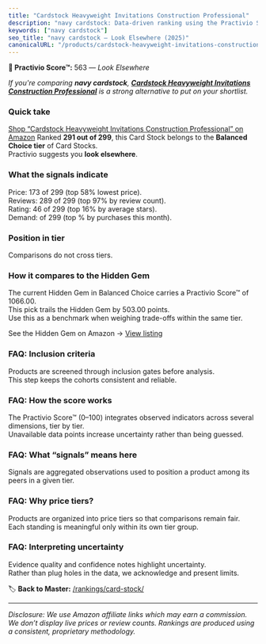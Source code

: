 ```yaml
---
title: "Cardstock Heavyweight Invitations Construction Professional"
description: "navy cardstock: Data-driven ranking using the Practivio Score™. Positioned by quality, value, demand, findability, momentum."
keywords: ["navy cardstock"]
seo_title: "navy cardstock — Look Elsewhere (2025)"
canonicalURL: "/products/cardstock-heavyweight-invitations-construction-professional-B0FG8153DJ/"
---
```


**🚫 Practivio Score™:** 563 — _Look Elsewhere_


*If you're comparing **navy cardstock**, **[Cardstock Heavyweight Invitations Construction Professional](https://www.amazon.com/dp/B0FG8153DJ?tag=practivio-20)** is a strong alternative to put on your shortlist.*
### Quick take
[Shop “Cardstock Heavyweight Invitations Construction Professional” on Amazon](https://www.amazon.com/dp/B0FG8153DJ?tag=practivio-20)
Ranked **291 out of 299**, this Card Stock belongs to the **Balanced Choice tier** of Card Stocks.  
Practivio suggests you **look elsewhere**.

### What the signals indicate
Price: 173 of 299 (top 58% lowest price).  
Reviews: 289 of 299 (top 97% by review count).  
Rating: 46 of 299 (top 16% by average stars).  
Demand:  of 299 (top % by purchases this month).

### Position in tier
Comparisons do not cross tiers.

### How it compares to the Hidden Gem
The current Hidden Gem in Balanced Choice carries a Practivio Score™ of 1066.00.  
This pick trails the Hidden Gem by 503.00 points.  
Use this as a benchmark when weighing trade-offs within the same tier.  

See the Hidden Gem on Amazon → [View listing](https://www.amazon.com/dp/B07QQ3L753?tag=practivio-20)

### FAQ: Inclusion criteria
Products are screened through inclusion gates before analysis.  
This step keeps the cohorts consistent and reliable.

### FAQ: How the score works
The Practivio Score™ (0–100) integrates observed indicators across several dimensions, tier by tier.  
Unavailable data points increase uncertainty rather than being guessed.

### FAQ: What “signals” means here
Signals are aggregated observations used to position a product among its peers in a given tier.

### FAQ: Why price tiers?
Products are organized into price tiers so that comparisons remain fair.  
Each standing is meaningful only within its own tier group.

### FAQ: Interpreting uncertainty
Evidence quality and confidence notes highlight uncertainty.  
Rather than plug holes in the data, we acknowledge and present limits.


🏷️ **Back to Master:** [/rankings/card-stock/](/rankings/card-stock/)

---
_Disclosure: We use Amazon affiliate links which may earn a commission. We don’t display live prices or review counts. Rankings are produced using a consistent, proprietary methodology._
